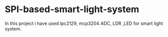 # SPI-based-smart-light-system
In this project i have used lpc2129, mcp3204 ADC, LDR ,LED for smart light system.
